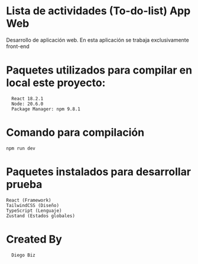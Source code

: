 # Lista de actividades (To-do-list) App Web

Desarrollo de aplicación web. En esta aplicación se trabaja exclusivamente front-end


# Paquetes utilizados para compilar en local este proyecto:

      React 18.2.1
      Node: 20.6.0
      Package Manager: npm 9.8.1

# Comando para compilación

    npm run dev

# Paquetes instalados para desarrollar prueba

    React (Framework)
    TailwindCSS (Diseño)
    TypeScript (Lenguaje)
    Zustand (Estados globales)


# Created By
      Diego Biz
